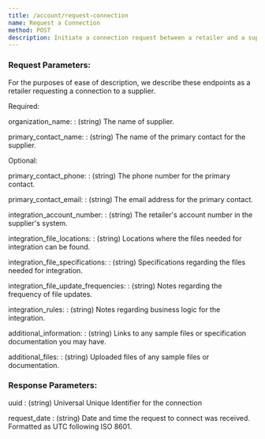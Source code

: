 ```yaml
---
title: /account/request-connection
name: Request a Connection
method: POST
description: Initiate a connection request between a retailer and a supplier
---
```


### Request Parameters:

For the purposes of ease of description, we describe these endpoints as a retailer requesting a connection to a supplier.

Required:

organization_name:
: (string) The name of supplier.

primary_contact_name:
: (string) The name of the primary contact for the supplier.

Optional:

primary_contact_phone:
: (string) The phone number for the primary contact.

primary_contact_email:
: (string) The email address for the primary contact.

integration_account_number:
: (string) The retailer's account number in the supplier's system.

integration_file_locations:
: (string) Locations where the files needed for integration can be found.

integration_file_specifications:
: (string) Specifications regarding the files needed for integration.

integration_file_update_frequencies:
: (string) Notes regarding the frequency of file updates.

integration_rules:
: (string) Notes regarding business logic for the integration.

additional_information:
: (string) Links to any sample files or specification documentation you may have.

additional_files:
: (string) Uploaded files of any sample files or documentation.


### Response Parameters:

uuid
: (string) Universal Unique Identifier for the connection

request_date
: (string) Date and time the request to connect was received. Formatted as UTC following ISO 8601.
